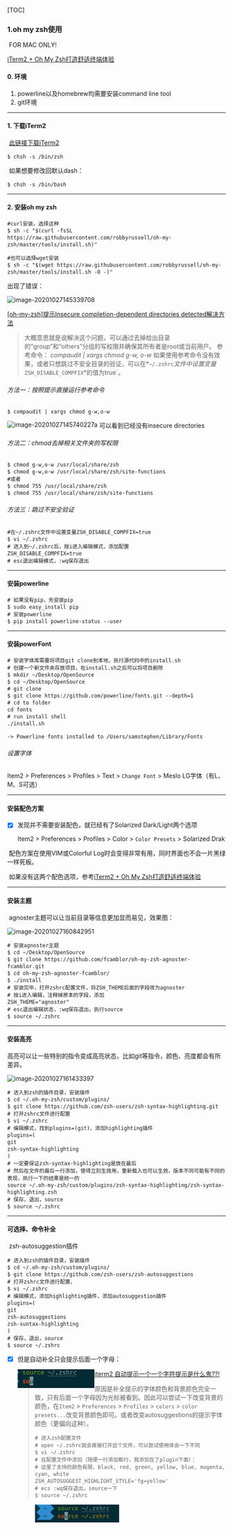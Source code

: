 [TOC]

### 1.oh my zsh使用

​	FOR MAC ONLY!

[iTerm2 + Oh My Zsh打造舒适终端体验](https://www.jianshu.com/p/9c3439cc3bdb)

#### 0. 环境

1. powerline以及homebrew均需要安装command line tool
2. git环境

--------------------

#### 1. 下载iTerm2

​	[此链接下载iTerm2](https://www.iterm2.com/)

```shell
$ chsh -s /bin/zsh
```

​	如果想要修改回默认dash：

```shell
$ chsh -s /bin/bash
```

--------------

#### 2. 安装oh my zsh

```shell
#curl安装，选择这种
$ sh -c "$(curl -fsSL https://raw.githubusercontent.com/robbyrussell/oh-my-zsh/master/tools/install.sh)"
```

```shell
#也可以选择wget安装
$ sh -c "$(wget https://raw.githubusercontent.com/robbyrussell/oh-my-zsh/master/tools/install.sh -O -)"
```

出现了错误：

![image-20201027145339708](./images/oh-my-zsh目录权限检测.png)

[[oh-my-zsh]提示Insecure completion-dependent directories detected解决方法](https://www.bootschool.net/article/5e79aba6f60a317efe5bbbd5)

> 大概意思就是说解决这个问题，可以通过去掉给出目录的“group”和“others”分组的写权限并确保其所有者是root或当前用户。
> 参考命令：
> *compaudit | xargs chmod g-w, o-w*
> 如果使用参考命令没有效果，或者只想跳过不安全目录的验证，可以在*`~/.zshrc`*文件中设置变量*`ZSH_DISABLE_COMPFIX`*的值为true`。

###### 方法一：按照提示直接运行参考命令

```shell
$ compaudit | xargs chmod g-w,o-w
```

<img src="./images/解决目录权限.png" alt="image-20201027145740227a" style="zoom:100%;" align="left"/>

​	可以看到已经没有insecure directories

###### 方法二：chmod去掉相关文件夹的写权限

```shell
$ chmod g-w,o-w /usr/local/share/zsh
$ chmod g-w,o-w /usr/local/share/zsh/site-functions
#或者
$ chmod 755 /usr/local/share/zsh
$ chmod 755 /usr/local/share/zsh/site-functions
```

###### 方法三：跳过不安全验证

```shell
#在~/.zshrc文件中设置变量ZSH_DISABLE_COMPFIX=true
$ vi ~/.zshrc
# 进入到~/.zshrc后，按i进入编辑模式，添加配置
ZSH_DISABLE_COMPFIX=true
# esc退出编辑模式，:wq保存退出
```

-------------------

#### 安装powerline

```shell
# 如果没有pip，先安装pip
$ sudo easy_install pip
# 安装powerline
$ pip install powerline-status --user
```

-------------------

#### 安装powerFont

```shell
# 安装字体库需要将项目git clone到本地，执行源代码中的install.sh
# 创建一个新文件夹存放项目，在install.sh之后可以将项目删除
$ mkdir ~/Desktop/OpenSource
$ cd ~/Desktop/OpenSource
# git clone
$ git clone https://github.com/powerline/fonts.git --depth=1
# cd to folder
cd fonts
# run install shell
./install.sh
```

```shell
-> Powerline fonts installed to /Users/samstephen/Library/Fonts
```

###### 设置字体

Item2 > Preferences > Profiles > Text > ```Change Font``` > Meslo LG字体（有L、M、S可选）

-------------------

#### 安装配色方案

- [x] 发现并不需要安装配色，就已经有了Solarized Dark/Light两个选项

  Item2 > Preferences > Profiles > Color > ```Color Presets``` > Solarized Drak

​	配色方案在使用VIM或Colorful Log时会变得非常有用，同时界面也不会一片黑绿一样死板。

​	如果没有这两个配色选项，参考[iTerm2 + Oh My Zsh打造舒适终端体验](https://www.jianshu.com/p/9c3439cc3bdb)

-----------------

#### 安装主题

​		agnoster主题可以让当前目录等信息更加显而易见，效果图：

![image-20201027160842951](./images/theme.png)

```shell
# 安装agnoster主题
$ cd ~/Desktop/OpenSource
$ git clone https://github.com/fcamblor/oh-my-zsh-agnoster-fcamblor.git
$ cd oh-my-zsh-agnoster-fcamblor/
$ ./install
# 安装完毕，打开zshrc配置文件，将ZSH_THEME后面的字段改为agnoster
# 按i进入编辑，注释掉原本的字段，添加
ZSH_THEME="agnoster"
# esc退出编辑状态，:wq保存退出，执行source
$ source ~/.zshrc
```

----------------

#### 安装高亮

​		高亮可以让一些特别的指令变成高亮状态，比如git等指令，颜色、亮度都会有所差异。

![image-20201027161433397](./images/highlighting.png)

```shell
# 进入到zsh的插件目录，安装插件
$ cd ~/.oh-my-zsh/custom/plugins/
$ git clone https://github.com/zsh-users/zsh-syntax-highlighting.git
# 打开zshrc文件进行配置
$ vi ~/.zshrc
# 编辑模式，找到plugins=(git)，添加highlighting插件
plugins=(
git
zsh-syntax-highlighting
)
# 一定要保证zsh-syntax-highlighting是放在最后
# 然后在文件的最后一行添加，使得立刻生效用，重新载入也可以生效，版本不同可能有不同的表现，执行一下的结果是统一的
source ~/.oh-my-zsh/custom/plugins/zsh-syntax-highlighting/zsh-syntax-highlighting.zsh
# 保存，退出，source
$ source ~/.zshrc
```

-------------------

#### 可选择、命令补全

​		zsh-autosuggestion插件

```shell
# 进入到zsh的插件目录，安装插件
$ cd ~/.oh-my-zsh/custom/plugins/
$ git clone https://github.com/zsh-users/zsh-autosuggestions
# 打开zshrc文件进行配置，
$ vi ~/.zshrc
# 编辑模式，添加highlighting插件，添加autosuggestion插件
plugins=(
git
zsh-autosuggestions
zsh-suntax-highlighting
)
# 保存，退出，source
$ source ~/.zshrc
```

- [x] 但是自动补全只会提示后面一个字母：

  <img src="./images/autoSuggestion-bug.png" alt="image-20201027171349104" style="zoom:60%;" align="left"/>
  
  [iterm2 自动提示一个一个字符提示是什么鬼??!](https://blog.csdn.net/weixin_39973810/article/details/83902164)
  
  > 原因是补全提示的字体颜色和背景颜色完全一致，只有后面一个字母因为光标被看到。因此可以尝试一下改变背景的颜色，在```Item2``` > ```Preferences``` > ```Profiles``` > ```colors``` > ```color presets...```改变背景颜色即可。或者改变autosuggestions的提示字体颜色（更偏向这种）。
  >
  > ```shell
  > # 进入zsh配置文件 
  > # open ~/.zshrc就会直接打开这个文件，可以尝试使用体会一下不同
  > $ vi ~/.zshrc
  > # 在配置文件中添加（随便一行添加都行，我添加在了plugin下面）：
  > # 这里了支持的颜色有限，black, red, green, yellow, blue, magenta, cyan, white
  > ZSH_AUTOSUGGEST_HIGHLIGHT_STYLE='fg=yellow'
  > # ecs :wq保存退出，source一下
  > $ source ~/.zshrc
  > ```
  >
  > <img src="./images/autoSuggestions-wordColor.png" alt="image-20201109163359982/" style="zoom:50%;" align="left"/>